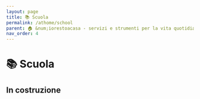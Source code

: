 ```yaml
---
layout: page
title: 📚 Scuola
permalink: /athome/school
parent: 🏠 &num;iorestoacasa - servizi e strumenti per la vita quotidiana
nav_order: 4
---
```


# 📚 Scuola

## In costruzione